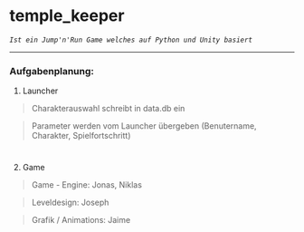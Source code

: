 # temple_keeper

_`Ist ein Jump'n'Run Game welches auf Python und Unity basiert`_

****

### Aufgabenplanung:

1. Launcher
> Charakterauswahl schreibt in data.db ein

> Parameter werden vom Launcher übergeben (Benutername, Charakter, Spielfortschritt)

#
2. Game
> Game - Engine: Jonas, Niklas

> Leveldesign: Joseph

> Grafik / Animations: Jaime
#
